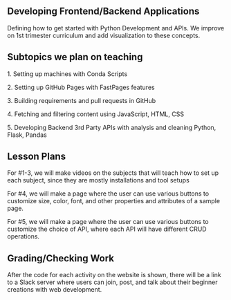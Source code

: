 <html>
  <head>
    <title>Lesson</title>
      <link rel="stylesheet" type="text/css" href="lesson.css">
  </head>
  <body>

<h2>Developing Frontend/Backend Applications</h2>
<p>Defining how to get started with Python Development and APIs. We improve on 1st trimester curriculum and add visualization to these concepts.</p>

<h2>Subtopics we plan on teaching</h2>

<p>1. Setting up machines with Conda Scripts</p>
<p>2. Setting up GitHub Pages with FastPages features</p>
<p>3. Building requirements and pull requests in GitHub</p>
<p>4. Fetching and filtering content using JavaScript, HTML, CSS</p>
<p>5. Developing Backend 3rd Party APIs with analysis and cleaning Python, Flask, Pandas</p>

<h2>Lesson Plans</h2>
<p>For #1-3, we will make videos on the subjects that will teach how to set up each subject, since they are mostly installations and tool setups</p>
<p>For #4, we will make a page where the user can use various buttons to customize size, color, font, and other properties and attributes of a sample page.</p>
<p>For #5, we will make a page where the user can use various buttons to customize the choice of API, where each API will have different CRUD operations.</p>

<h2>Grading/Checking Work</h2>
<p>After the code for each activity on the website is shown, there will be a link to a Slack server where users can join, post, and talk about their beginner creations with web development.</p>